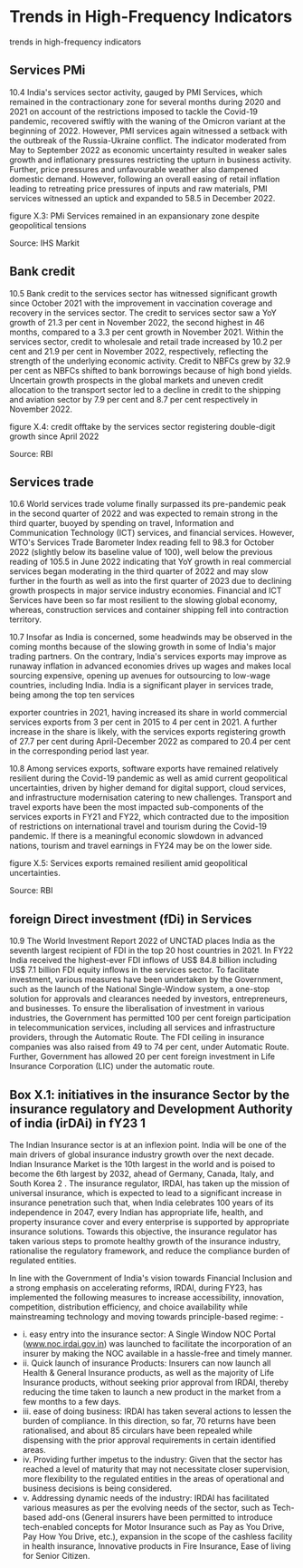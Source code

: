 # Trends in High-Frequency Indicators

trends in high-frequency indicators

## Services PMi

10.4  India's  services  sector  activity,  gauged  by  PMI  Services,  which  remained  in  the contractionary zone for several months during 2020 and 2021 on account of the restrictions imposed to tackle the Covid-19 pandemic, recovered swiftly with the waning of the Omicron variant at the beginning of 2022. However, PMI services again witnessed a setback with the outbreak of the Russia-Ukraine conflict. The indicator moderated from May to September 2022 as economic uncertainty resulted in weaker sales growth and inflationary pressures restricting the upturn in business activity. Further, price pressures and unfavourable weather also dampened domestic demand. However, following an overall easing of retail inflation leading to retreating price pressures of inputs and raw materials, PMI services witnessed an uptick and expanded to 58.5 in December 2022.

figure X.3: PMi Services remained in an expansionary zone despite geopolitical tensions

<!-- image -->

Source: IHS Markit

## Bank credit

10.5  Bank credit to the services sector has witnessed significant growth since October 2021 with the improvement in vaccination coverage and recovery in the services sector. The credit to services sector saw a YoY growth of 21.3 per cent in November 2022, the second highest in 46 months, compared to a 3.3 per cent growth in November 2021. Within the services sector, credit to wholesale and retail trade increased by 10.2 per cent and 21.9 per cent in November 2022, respectively, reflecting the strength of the underlying economic activity. Credit to NBFCs grew by 32.9 per cent as NBFCs shifted to bank borrowings because of high bond yields. Uncertain growth prospects in the global markets and uneven credit allocation to the transport sector led to a decline in credit to the shipping and aviation sector by 7.9 per cent and 8.7 per cent respectively in November 2022.

figure X.4: credit offtake by the services sector registering double-digit growth since April 2022

<!-- image -->

Source: RBI

## Services trade

10.6  World services trade volume finally surpassed its pre-pandemic peak in the second quarter of 2022 and was expected to remain strong in the third quarter, buoyed by spending on travel, Information and Communication Technology (ICT) services, and financial services. However, WTO's Services Trade Barometer Index reading fell to 98.3 for October 2022 (slightly below its baseline value of 100), well below the previous reading of 105.5 in June 2022 indicating that YoY growth in real commercial services began moderating in the third quarter of 2022 and may slow further in the fourth as well as into the first quarter of 2023 due to declining growth prospects in major service industry economies. Financial and ICT Services have been so far most resilient to the slowing global economy, whereas, construction services and container shipping fell into contraction territory.

10.7  Insofar as India is concerned, some headwinds may be observed in the coming months because of the slowing growth in some of India's major trading partners. On the contrary, India's services exports may improve as runaway inflation in advanced economies drives up wages and makes local sourcing expensive, opening up avenues for outsourcing to low-wage countries, including India. India is a significant player in services trade, being among the top ten services

exporter countries in 2021, having increased its share in world commercial services exports from 3 per cent in 2015 to 4 per cent in 2021. A further increase in the share is likely, with the services exports registering growth of 27.7 per cent during April-December 2022 as compared to 20.4 per cent in the corresponding period last year.

10.8  Among services exports, software exports have remained relatively resilient during the Covid-19 pandemic as well as amid current geopolitical uncertainties, driven by higher demand for digital support, cloud services, and infrastructure modernisation catering to new challenges. Transport and travel exports have been the most impacted sub-components of the services exports in FY21 and FY22, which contracted due to the imposition of restrictions on international travel and tourism during the Covid-19 pandemic. If there is a meaningful economic slowdown in advanced nations, tourism and travel earnings in FY24 may be on the lower side.

figure X.5: Services exports remained resilient amid geopolitical uncertainties.

<!-- image -->

Source: RBI

## foreign Direct investment (fDi) in Services

10.9  The  World  Investment  Report  2022  of  UNCTAD  places  India  as  the  seventh  largest recipient of FDI in the top 20 host countries in 2021. In FY22 India received the highest-ever FDI inflows of US$ 84.8 billion including US$ 7.1 billion FDI equity inflows in the services sector. To facilitate investment, various measures have been undertaken by the Government, such as the launch of the National Single-Window system, a one-stop solution for approvals and clearances needed by investors, entrepreneurs, and businesses. To ensure the liberalisation of investment in various industries, the Government has permitted 100 per cent foreign participation in telecommunication services, including all services and infrastructure providers, through the Automatic Route. The FDI ceiling in insurance companies was also raised from 49 to 74 per cent, under Automatic Route. Further, Government has allowed 20 per cent foreign investment in Life Insurance Corporation (LIC) under the automatic route.

## Box X.1: initiatives in the insurance Sector by the insurance regulatory and Development Authority of india (irDAi) in fY23 1

The Indian Insurance sector is at an inflexion point. India will be one of the main drivers of global insurance industry growth over the next decade. Indian Insurance Market is the 10th largest in the world and is poised to become the 6th largest by 2032, ahead of Germany, Canada, Italy, and South Korea 2 .  The insurance regulator, IRDAI, has taken up the mission of universal insurance, which is expected to lead to a significant increase in insurance penetration such that, when India celebrates 100 years of its independence in 2047, every Indian has appropriate life, health, and property insurance cover and every enterprise is supported by appropriate insurance solutions. Towards this objective, the insurance regulator has taken various steps to promote healthy growth of the insurance industry, rationalise the regulatory framework, and reduce the compliance burden of regulated entities.

In  line  with  the  Government  of  India's  vision  towards  Financial  Inclusion  and  a  strong  emphasis on  accelerating  reforms,  IRDAI,  during  FY23,  has  implemented  the  following  measures  to increase accessibility, innovation, competition, distribution efficiency, and choice availability while mainstreaming technology and moving towards principle-based regime: -

- i.    easy entry into the insurance sector: A Single Window NOC Portal (www.noc.irdai.gov.in) was launched to facilitate the incorporation of an insurer by making the NOC available in a hassle-free and timely manner.
- ii.    Quick launch of insurance Products: Insurers can now launch all Health &amp; General Insurance products, as well as the majority of Life Insurance products, without seeking prior approval from IRDAI, thereby reducing the time taken to launch a new product in the market from a few months to a few days.
- iii.    ease of doing business: IRDAI has taken several actions to lessen the burden of compliance. In this direction, so far, 70 returns have been rationalised, and about 85 circulars have been repealed while dispensing with the prior approval requirements in certain identified areas.
- iv.    Providing further impetus to the industry: Given that the sector has reached a level of maturity that may not necessitate closer supervision, more flexibility to the regulated entities in the areas of operational and business decisions is being considered.
- v.    Addressing dynamic needs of the industry: IRDAI has facilitated various measures as per the evolving needs of the sector, such as Tech-based add-ons (General insurers have been permitted to introduce tech-enabled concepts for Motor Insurance such as  Pay as You Drive, Pay How You Drive, etc.), expansion in the scope of the cashless facility in health insurance, Innovative products in Fire Insurance, Ease of living for Senior Citizen.

##